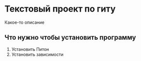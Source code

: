 # Текстовый проект по гиту

Какое-то описание

## Что нужно чтобы установить программу

1. Установить Питон
2. Установить зависимости